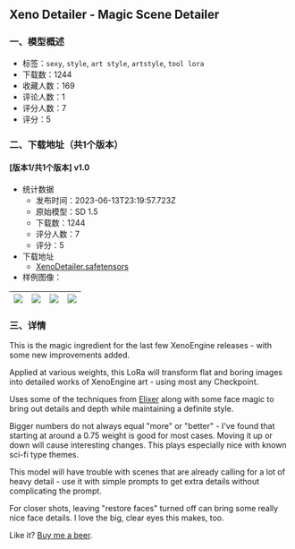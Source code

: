 ## Xeno Detailer - Magic Scene Detailer
### 一、模型概述

- 标签：`sexy`, `style`, `art style`, `artstyle`, `tool lora`
- 下载数：1244
- 收藏人数：169
- 评论人数：1
- 评分人数：7
- 评分：5

### 二、下载地址（共1个版本）

#### [版本1/共1个版本] v1.0

- 统计数据
  - 发布时间：2023-06-13T23:19:57.723Z
  - 原始模型：SD 1.5
  - 下载数：1244
  - 评分人数：7
  - 评分：5
- 下载地址
  - [XenoDetailer.safetensors](https://civitai.com/api/download/models/95482)
- 样例图像：

| <img src="https://image.civitai.com/xG1nkqKTMzGDvpLrqFT7WA/3333ec46-83c7-4e54-9d68-007dcbbcdba6/width=450/1136456.jpeg" /> | <img src="https://image.civitai.com/xG1nkqKTMzGDvpLrqFT7WA/095e9a50-ba46-4c8b-8b5c-f646fbd0424c/width=450/1136217.jpeg" /> | <img src="https://image.civitai.com/xG1nkqKTMzGDvpLrqFT7WA/2a18a9e8-0624-4631-9d3e-7c9e3a1356c1/width=450/1136315.jpeg" /> | <img src="https://image.civitai.com/xG1nkqKTMzGDvpLrqFT7WA/126b5fa4-a75d-44b1-9929-cc8aa44e10a3/width=450/1136353.jpeg" /> |
| ---- | ---- | ---- | ---- |


### 三、详情
<p>This is the magic ingredient for the last few XenoEngine releases - with some new improvements added.</p><p>Applied at various weights, this LoRa will transform flat and boring images into detailed works of XenoEngine art - using most any Checkpoint.</p><p>Uses some of the techniques from <a target="_blank" rel="ugc" href="https://civitai.com/models/78283/elixir-enhancer-lora">Elixer</a> along with some face magic to bring out details and depth while maintaining a definite style.</p><p>Bigger numbers do not always equal "more" or "better" - I've found that starting at around a 0.75 weight is good for most cases. Moving it up or down will cause interesting changes. This plays especially nice with known sci-fi type themes.</p><p>This model will have trouble with scenes that are already calling for a lot of heavy detail - use it with simple prompts to get extra details without complicating the prompt.</p><p>For closer shots, leaving "restore faces" turned off can bring some really nice face details. I love the big, clear eyes this makes, too.</p><p>Like it? <a rel="ugc" href="https://www.buymeacoffee.com/IAmXenos">Buy me a beer</a>. </p>